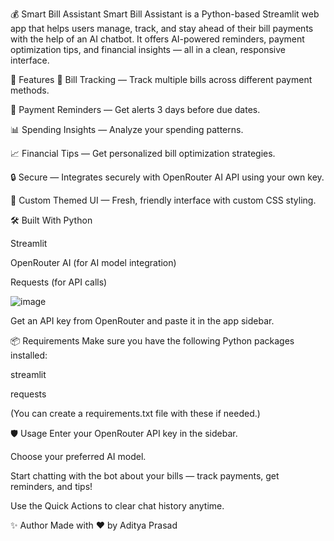 💰 Smart Bill Assistant
Smart Bill Assistant is a Python-based Streamlit web app that helps users manage, track, and stay ahead of their bill payments with the help of an AI chatbot.
It offers AI-powered reminders, payment optimization tips, and financial insights — all in a clean, responsive interface.

🚀 Features
📅 Bill Tracking — Track multiple bills across different payment methods.

🔔 Payment Reminders — Get alerts 3 days before due dates.

📊 Spending Insights — Analyze your spending patterns.

📈 Financial Tips — Get personalized bill optimization strategies.

🔒 Secure — Integrates securely with OpenRouter AI API using your own key.

🎨 Custom Themed UI — Fresh, friendly interface with custom CSS styling.

🛠️ Built With
Python

Streamlit

OpenRouter AI (for AI model integration)

Requests (for API calls)

![image](https://github.com/user-attachments/assets/32aa6143-2a64-4171-9c6f-8293536b06db)

Get an API key from OpenRouter and paste it in the app sidebar.

📦 Requirements
Make sure you have the following Python packages installed:

streamlit

requests

(You can create a requirements.txt file with these if needed.)

🛡️ Usage
Enter your OpenRouter API key in the sidebar.

Choose your preferred AI model.

Start chatting with the bot about your bills — track payments, get reminders, and tips!

Use the Quick Actions to clear chat history anytime.



✨ Author
Made with ❤️ by Aditya Prasad
